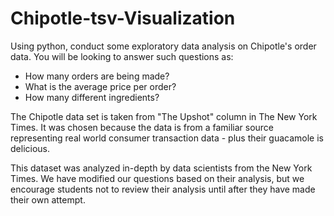 # Chipotle-tsv-Visualization

Using python, conduct some exploratory data analysis on Chipotle's order data. You will be looking to answer such questions as:

* How many orders are being made?
* What is the average price per order?
* How many different ingredients?

The Chipotle data set is taken from "The Upshot" column in The New York Times. It was chosen because the data is from a familiar source representing real world consumer transaction data - plus their guacamole is delicious.

This dataset was analyzed in-depth by data scientists from the New York Times. We have modified our questions based on their analysis, but we encourage students not to review their analysis until after they have made their own attempt.
